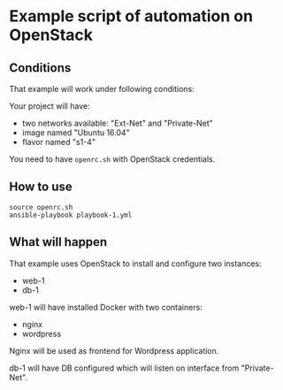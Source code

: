# Example script of automation on OpenStack

## Conditions

That example will work under following conditions:

Your project will have:

- two networks available: "Ext-Net" and "Private-Net"
- image named "Ubuntu 16.04"
- flavor named "s1-4"

You need to have `openrc.sh` with OpenStack credentials.

## How to use

```
source openrc.sh
ansible-playbook playbook-1.yml
```

## What will happen

That example uses OpenStack to install and configure two instances:

- web-1
- db-1

web-1 will have installed Docker with two containers:

- nginx
- wordpress

Nginx will be used as frontend for Wordpress application.

db-1 will have DB configured which will listen on interface from "Private-Net".
